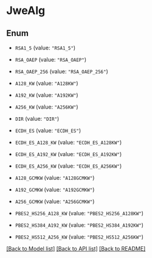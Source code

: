# JweAlg

## Enum


* `RSA1_5` (value: `"RSA1_5"`)

* `RSA_OAEP` (value: `"RSA_OAEP"`)

* `RSA_OAEP_256` (value: `"RSA_OAEP_256"`)

* `A128_KW` (value: `"A128KW"`)

* `A192_KW` (value: `"A192KW"`)

* `A256_KW` (value: `"A256KW"`)

* `DIR` (value: `"DIR"`)

* `ECDH_ES` (value: `"ECDH_ES"`)

* `ECDH_ES_A128_KW` (value: `"ECDH_ES_A128KW"`)

* `ECDH_ES_A192_KW` (value: `"ECDH_ES_A192KW"`)

* `ECDH_ES_A256_KW` (value: `"ECDH_ES_A256KW"`)

* `A128_GCMKW` (value: `"A128GCMKW"`)

* `A192_GCMKW` (value: `"A192GCMKW"`)

* `A256_GCMKW` (value: `"A256GCMKW"`)

* `PBES2_HS256_A128_KW` (value: `"PBES2_HS256_A128KW"`)

* `PBES2_HS384_A192_KW` (value: `"PBES2_HS384_A192KW"`)

* `PBES2_HS512_A256_KW` (value: `"PBES2_HS512_A256KW"`)


[[Back to Model list]](../README.md#documentation-for-models) [[Back to API list]](../README.md#documentation-for-api-endpoints) [[Back to README]](../README.md)


